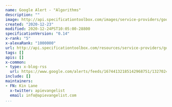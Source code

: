 ```yaml
---
name: Google Alert - "Algorithms"
description: ""
image: http://api.specificationtoolbox.com/images/service-providers/google-alert--algorithms.jpg
created: "2020-12-23"
modified: 2020-12-24PST10:05:00-28800
specificationVersion: "0.14"
x-rank: "5"
x-alexaRank: "1000000"
url: http://api.specificationtoolbox.com/resources/service-providers/google-alert--algorithms/
tags: []
apis: []
x-common:
- type: x-blog-rss
  url: https://www.google.com/alerts/feeds/16744132185142968751/13270245918124773871
include: []
maintainers:
- FN: Kin Lane
  x-twitter: apievangelist
  email: info@apievangelist.com
...
```

